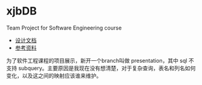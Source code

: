 # xjbDB
Team Project for Software Engineering course

- [设计文档](https://github.com/rsy56640/xjbDB/tree/master/doc)
- [参考资料](https://github.com/rsy56640/xjbDB/tree/master/reference)

为了软件工程课程的项目展示，新开一个branch叫做 presentation，其中 sql 不支持 subquery。主要原因是我现在没有想清楚，对于复杂查询，表名和列名如何变化，以及这之间的映射应该谁来维护。
